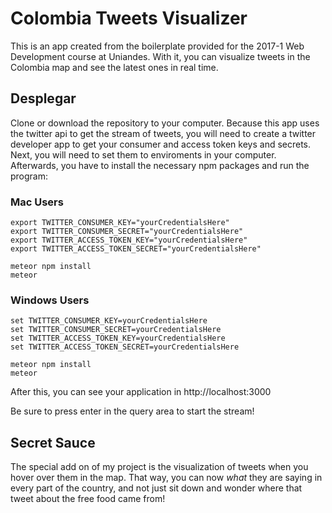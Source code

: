 # Colombia Tweets Visualizer

This is an app created from the boilerplate provided for the 2017-1 Web Development course at Uniandes. With it, you can visualize tweets in the Colombia map and see the latest ones in real time.

## Desplegar

Clone or download the repository to your computer. Because this app uses the twitter api to get the stream of tweets, you will need to create a twitter developer app to get your consumer and access token keys and secrets. Next, you will need to set them to enviroments in your computer. Afterwards, you have to install the necessary npm packages and run the program:

### Mac Users

```
export TWITTER_CONSUMER_KEY="yourCredentialsHere"
export TWITTER_CONSUMER_SECRET="yourCredentialsHere"
export TWITTER_ACCESS_TOKEN_KEY="yourCredentialsHere"
export TWITTER_ACCESS_TOKEN_SECRET="yourCredentialsHere"

meteor npm install
meteor
```

### Windows Users

```
set TWITTER_CONSUMER_KEY=yourCredentialsHere
set TWITTER_CONSUMER_SECRET=yourCredentialsHere
set TWITTER_ACCESS_TOKEN_KEY=yourCredentialsHere
set TWITTER_ACCESS_TOKEN_SECRET=yourCredentialsHere

meteor npm install
meteor
```

After this, you can see your application in http://localhost:3000

Be sure to press enter in the query area to start the stream!

## Secret Sauce

The special add on of my project is the visualization of tweets when you hover over them in the map. That way, you can now _what_ they are saying in every part of the country, and not just sit down and wonder where that tweet about the free food came from!
